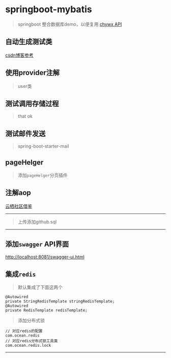# springboot-mybatis

> springboot 整合数据库demo，以便复用
[chywx API](https://api.github.com/repos/chywx/springboot_mybatis1/releases/latest)

## 自动生成测试类

[csdn博客参考](https://blog.csdn.net/jy02268879/article/details/83346701)

## 使用provider注解
> user类

## 测试调用存储过程

> that ok

## 测试邮件发送

> spring-boot-starter-mail

## pageHelger

> 添加`pageHelger`分页插件

## 注解aop
[云栖社区借鉴](https://yq.aliyun.com/articles/576452)

---

> 上传添加github.sql

--- 
## 添加`swagger` API界面

[http://localhost:8081/swagger-ui.html](http://localhost:8081/swagger-ui.html)

## 集成`redis`

> 默认集成了下面这两个
```
@Autowired
private StringRedisTemplate stringRedisTemplate;
@Autowired
private RedisTemplate redisTemplate;
```
> 添加分布式锁
```$xslt
// 对应redis的配置
com.ocean.redis
// 对应redis分布式锁工具类
com.ocean.redis.lock
```
---



